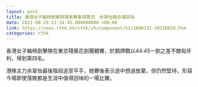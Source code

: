 ```yaml
---
layout: post
title: 香港女子輪椅劍擊隊殘奧賽事得第四　余翠怡稱亦堪回味
date: 2021-08-29 22:34:45.000000000 +08:00
link: https://news.rthk.hk/rthk/ch/component/k2/1608132-20210829.htm
categories: rthk
---
```


香港女子輪椅劍擊隊在東京殘奧花劍團體賽，於銅牌戰以44:45一劍之差不敵匈牙利，得到第四名。

港隊主力余翠怡最後階段追至平手，她賽後表示途中想過放棄，但仍然堅持，形容今場即使落敗都是生涯中值得回味的一場比賽。
